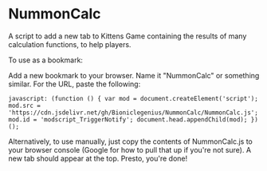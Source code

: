 # NummonCalc
A script to add a new tab to Kittens Game containing the results of many calculation functions, to help players.

To use as a bookmark:

Add a new bookmark to your browser. Name it "NummonCalc" or something similar. For the URL, paste the following:

	javascript: (function () { var mod = document.createElement('script'); mod.src = 'https://cdn.jsdelivr.net/gh/Bioniclegenius/NummonCalc/NummonCalc.js'; mod.id = 'modscript_TriggerNotify'; document.head.appendChild(mod); })();

Alternatively, to use manually, just copy the contents of NummonCalc.js to your browser console (Google for how to pull that up if you're not sure). A new tab should appear at the top. Presto, you're done!

